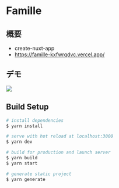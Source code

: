 # Famille

## 概要
- create-nuxt-app
- https://famille-kxfwrqdvc.vercel.app/

## デモ
![](https://user-images.githubusercontent.com/58162637/86535978-1545aa80-bf1f-11ea-8411-d1a90190d670.gif)

## Build Setup

```bash
# install dependencies
$ yarn install

# serve with hot reload at localhost:3000
$ yarn dev

# build for production and launch server
$ yarn build
$ yarn start

# generate static project
$ yarn generate
```
